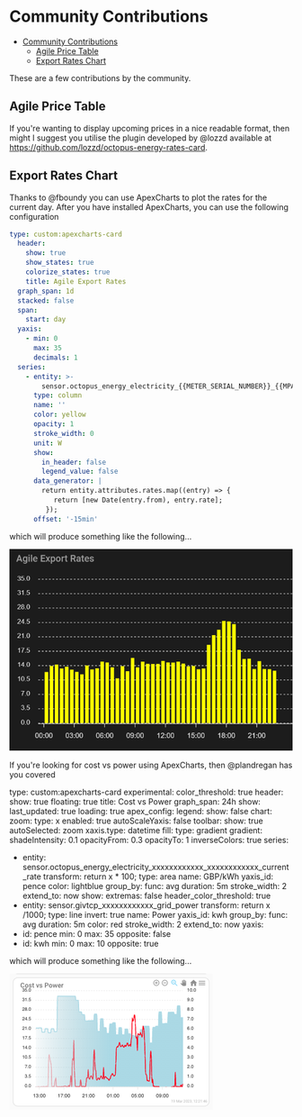 # Community Contributions

- [Community Contributions](#community-contributions)
  - [Agile Price Table](#agile-price-table)
  - [Export Rates Chart](#export-rates-chart)

These are a few contributions by the community.

## Agile Price Table

If you're wanting to display upcoming prices in a nice readable format, then might I suggest you utilise the plugin developed by @lozzd available at https://github.com/lozzd/octopus-energy-rates-card.

## Export Rates Chart

Thanks to @fboundy you can use ApexCharts to plot the rates for the current day. After you have installed ApexCharts, you can use the following configuration

```yaml
type: custom:apexcharts-card
  header:
    show: true
    show_states: true
    colorize_states: true
    title: Agile Export Rates
  graph_span: 1d
  stacked: false
  span:
    start: day
  yaxis:
    - min: 0
      max: 35
      decimals: 1
  series:
    - entity: >-
        sensor.octopus_energy_electricity_{{METER_SERIAL_NUMBER}}_{{MPAN_NUMBER}}_current_rate
      type: column
      name: ''
      color: yellow
      opacity: 1
      stroke_width: 0
      unit: W
      show:
        in_header: false
        legend_value: false
      data_generator: |
        return entity.attributes.rates.map((entry) => {
           return [new Date(entry.from), entry.rate];
         });
      offset: '-15min'
```

which will produce something like the following...

![chart example](./assets/apex-chart.png)

If you're looking for cost vs power using ApexCharts, then @plandregan has you covered

type: custom:apexcharts-card
experimental:
  color_threshold: true
header:
  show: true
  floating: true
  title: Cost vs Power
graph_span: 24h
show:
  last_updated: true
  loading: true
apex_config:
  legend:
    show: false
  chart:
    zoom:
      type: x
      enabled: true
      autoScaleYaxis: false
    toolbar:
      show: true
      autoSelected: zoom
    xaxis.type: datetime
  fill:
    type: gradient
    gradient:
      shadeIntensity: 0.1
      opacityFrom: 0.3
      opacityTo: 1
      inverseColors: true
series:
  - entity: sensor.octopus_energy_electricity_xxxxxxxxxxxx_xxxxxxxxxxxx_current_rate
    transform: return x * 100;
    type: area
    name: GBP/kWh
    yaxis_id: pence
    color: lightblue
    group_by:
      func: avg
      duration: 5m
    stroke_width: 2
    extend_to: now
    show:
      extremas: false
      header_color_threshold: true
  - entity: sensor.givtcp_xxxxxxxxxxxx_grid_power
    transform: return x /1000;
    type: line
    invert: true
    name: Power
    yaxis_id: kwh
    group_by:
      func: avg
      duration: 5m
    color: red
    stroke_width: 2
    extend_to: now
yaxis:
  - id: pence
    min: 0
    max: 35
    opposite: false
  - id: kwh
    min: 0
    max: 10
    opposite: true

which will produce something like the following...

![chart example](./assets/apex-chart-power-vs-cost.png)
